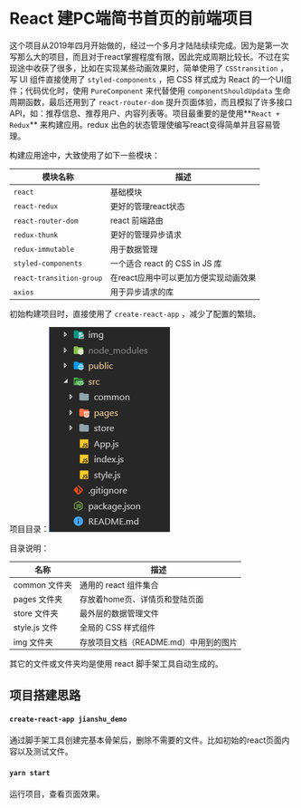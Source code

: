 # React 建PC端简书首页的前端项目

这个项目从2019年四月开始做的，经过一个多月才陆陆续续完成。因为是第一次写那么大的项目，而且对于react掌握程度有限，因此完成周期比较长。不过在实现途中收获了很多，比如在实现某些动画效果时，简单使用了 `CSStransition` ，写 UI 组件直接使用了 `styled-components` ，把 CSS 样式成为 React 的一个UI组件；代码优化时，使用 `PureComponent` 来代替使用 `componentShouldUpdata` 生命周期函数，最后还用到了 `react-router-dom` 提升页面体验，而且模拟了许多接口API，如：推荐信息、推荐用户、内容列表等。项目最重要的是使用**`React + Redux`** 来构建应用。redux 出色的状态管理使编写react变得简单并且容易管理。

构建应用途中，大致使用了如下一些模块：

| 模块名称                     | 描述                       |
| ------------------------ | ------------------------ |
| `react`                  | 基础模块                     |
| `react-redux`            | 更好的管理react状态             |
| `react-router-dom`       | react 前端路由               |
| `redux-thunk`            | 更好的管理异步请求                |
| `redux-immutable`        | 用于数据管理                   |
| `styled-components`      | 一个适合 react 的 CSS in JS 库 |
| `react-transition-group` | 在react应用中可以更加方便实现动画效果    |
| `axios`                  | 用于异步请求的库                 |

初始构建项目时，直接使用了 `create-react-app` ，减少了配置的繁琐。

项目目录：![img\项目目录](img\项目目录.png)

目录说明：

| 名称          | 描述                      |
| ----------- | ----------------------- |
| common 文件夹  | 通用的 react 组件集合          |
| pages 文件夹   | 存放着home页、详情页和登陆页面       |
| store 文件夹   | 最外层的数据管理文件              |
| style.js 文件 | 全局的 CSS 样式组件            |
| img 文件夹     | 存放项目文档（README.md）中用到的图片 |

其它的文件或文件夹均是使用 react 脚手架工具自动生成的。

## 项目搭建思路

#### `create-react-app jianshu_demo`

通过脚手架工具创建完基本骨架后，删除不需要的文件。比如初始的react页面内容以及测试文件。

#### `yarn start`

运行项目，查看页面效果。
